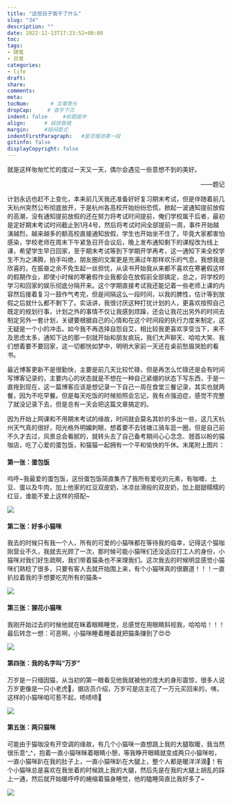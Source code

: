 ```yaml
---
title: "这些日子我干了什么"
slug: "34"
description: ""
date: 2022-12-13T17:23:52+08:00
toc: 
tags: 
- 随笔
- 日常
categories:
- life
draft: 
share:
comments:
meta: 
tocNum:       # 文章表头
dropCap:     # 首字下沉
indent: false     #标题居中
align:      # 段排首缩
margin:     #段间距式
indentFirstParagraph:   #是否缩进第一段
gitinfo: false
displayCopyright: false
---
```


就是这样匆匆忙忙的度过一天又一天，偶尔会遇见一些意想不到的美好。   

<p align="right">——题记</p>

计划永远也赶不上变化，本来前几天我还准备好好复习期末考试，但是伴随着前几天杭州突然公布彻底放开，于是杭州各高校开始纷纷恐慌，掀起一波通知提前放假的高潮，没有通知提前放假的还在努力将考试时间提前，俺们学校属于后者，最初是定好期末考试时间截止到1月4号，然后将考试时间全部提前一周，事件开始越演越烈，越来越多的额高校直接通知放假，学生也开始坐不住了，毕竟大家都害怕感染，学校老师在周末下午紧急召开会议后，晚上发布通知剩下的课程改为线上课，希望学生早日回家，至于期末考试等到下学期开学再考，这一通知下来全校学生不为之沸腾，拍手叫绝，朋友圈的文案更是充满过年那样欢乐的气息，我想我是欣喜的，在振奋之余不免生起一丝担忧，从读书开始我从来都不喜欢在寒暑假这样的假期作业，即使小时候的寒暑假作业我都会在放假前全部搞定，总之，将学校的学习和回家的娱乐彻底分隔开来。这个学期直接考试我还能记着一些老师上课的内容然后接着复习一鼓作气考完，但是间隔这么一段时间，以我的脾性，估计等到放假之后就什么都不剩下了。实话讲，我很讨厌这种打扰计划的人，更喜欢按照自己既定的规划行事，计划之外的事情不仅让我感到烦躁，还会让我花出另外的时间去制定另外一套计划，关键要根据自己的心情和在这个时间段的执行力度来制定，这无疑是一个小的冲击。如今我不再选择自怨自艾，相比较我更喜欢享受当下，来不及思虑太多，通知下达的那一刻就开始和朋友疯玩，我们大声聊天、哈哈大笑、我们想着要不要回家，这一切都恍如梦中，明明大家前一天还在桌前愁眉哭脸的看书。

最近博客更新不是很勤快，主要是前几天比较忙碌，但是再怎么忙碌还是会有时间写博客记录的，主要内心的状态就是不想在一种自己紧绷的状态下写东西，于是一直拖到现在，这一篇博客应该是想记录一下自己一周在食堂三餐记录，其实也就两餐，因为不吃早餐。但是每天吃饭的时候拍照会忘记，我有点强迫症，感觉不完整了就没记录下去，但是总有一天会把这篇文章搞定的。

因为开始上网课和不用期末考试的缘故，时间就会莫名其妙的多出一些，这几天杭州天气真的很好，阳光格外明媚刺眼，想着要不去钱塘江骑车逛一圈，但是自己前不久才去过，风景总会看腻的，就转头去了自己备考期间心心念念、翘首以盼的猫咖店，吃了心爱的蛋包饭，和猫猫一起拥有一个平和愉快的午休。末尾附上图片：

#### 第一张：蛋包饭

呜呼~我最爱的蛋包饭，这份蛋包饭简直集齐了我所有爱吃的元素，有咖喱、土豆、蛋以及牛肉，加上他家的红豆双皮奶，冰凉丝滑般的双皮奶，加上甜甜糯糯的红豆，谁能不爱上这样的搭配~

![](https://blog.wangyunzi.com/2022/12/92ef8d493e45a4e59bb04b4d1186eeaa.jpg)

#### 第二张：好多小猫咪

我去的时候只有我一个人，所有的可爱的小猫咪都在等待我的临幸，记得这个猫咖刚营业不久，我就去光顾了一次，那时候可能小猫咪们还没适应打工人的身份，小猫咪对我们好生疏啊，我们带着猫条也不来理我们。这次我去的时候明显感觉小猫咪们熟稔了很多，只要有客人去就开始围上来，有个小猫咪真的很霸道！！！一直扒拉着我的手想要吃完所有的猫条~

![](https://blog.wangyunzi.com/2022/12/3e87b7fd4acd8e097b62cfa2faf8a037.jpg)

####  第三张：狸花小猫咪

我刚开始过去的时候他就在眯着眼睛睡觉，总感觉在用眼睛斜视我，哈哈哈！！！最后转念一想：可恶啊，小猫咪睡着睡着就把猫条赚到了😍😍

![](https://blog.wangyunzi.com/2022/12/8e0745845c2ea8d2b113fa78c98521b9.jpg)

####  第四张：我的名字叫“万岁”

万岁是一只缅因猫，从当初的第一眼看见他我就被他的庞大的身形震惊，很多人说万岁更像是一只小老虎🎉，据店员介绍，万岁可是店主花了一万元买回来的，咦，这样的小猫咪咱可惹不起，啧啧啧🙈

![](https://blog.wangyunzi.com/2022/12/de8ecd5f943ba2b0b8df45cd97a655f5.jpg)

####  第五张：两只猫咪

可能由于猫咖没有开空调的缘故，有几个小猫咪一直想跳上我的大腿取暖，我当然很乐意^_^，抱着一直小猫咪眯着眼睛小憩，等我睁开眼睛就变成两只小猫咪啦，一直小猫咪趴在我的肚子上，一直小猫咪趴在大腿上，整个人都是暖洋洋滴👀！有个小猫咪总是喜欢在我坐着的时候跳上我的大腿，然后先是在我的大腿上胡乱的踩上一通，然后就开始暖呼呼的蜷缩着猫身睡觉，他的瞌睡简直比我好多了~

![](https://blog.wangyunzi.com/2022/12/2a6ed60d97984f5b3c28482a5d044762.jpg)
